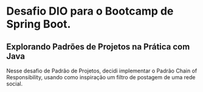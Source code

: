

# Desafio DIO para o Bootcamp de Spring Boot.

## Explorando Padrões de Projetos na Prática com Java

Nesse desafio de Padrão de Projetos, decidi implementar o Padrão Chain of Responsibility, usando como inspiração um filtro de postagem de uma rede social.
